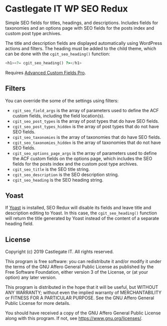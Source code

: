 # Castlegate IT WP SEO Redux #

Simple SEO fields for titles, headings, and descriptions. Includes fields for taxonomies and an options page with SEO fields for the posts index and custom post type archives.

The title and description fields are displayed automatically using WordPress actions and filters. The heading must be added to the child theme, which can be done with the `cgit_seo_heading()` function:

~~~ php
<h1><?= cgit_seo_heading() ?></h1>
~~~

Requires [Advanced Custom Fields Pro](https://www.advancedcustomfields.com/pro/).

## Filters ##

You can override the some of the settings using filters:

*   `cgit_seo_field_args` is the array of parameters used to define the ACF custom fields, including the field location(s).
*   `cgit_seo_post_types` is the array of post types that do have SEO fields.
*   `cgit_seo_post_types_hidden` is the array of post types that do not have SEO fields.
*   `cgit_seo_taxonomies` is the array of taxonomies that do have SEO fields.
*   `cgit_seo_taxonomies_hidden` is the array of taxonomies that do not have SEO fields.
*   `cgit_seo_options_page_args` is the array of parameters used to define the ACF custom fields on the options page, which includes the SEO fields for the posts index and the custom post type archives.
*   `cgit_seo_title` is the SEO title string.
*   `cgit_seo_description` is the SEO description string.
*   `cgit_seo_heading` is the SEO heading string.

## Yoast ##

If [Yoast](https://yoast.com/wordpress/plugins/seo/) is installed, SEO Redux will disable its fields and leave title and description editing to Yoast. In this case, the `cgit_seo_heading()` function will return the title generated by Yoast instead of the content of a separate heading field.

## License

Copyright (c) 2019 Castlegate IT. All rights reserved.

This program is free software: you can redistribute it and/or modify it under the terms of the GNU Affero General Public License as published by the Free Software Foundation, either version 3 of the License, or (at your option) any later version.

This program is distributed in the hope that it will be useful, but WITHOUT ANY WARRANTY; without even the implied warranty of MERCHANTABILITY or FITNESS FOR A PARTICULAR PURPOSE. See the GNU Affero General Public License for more details.

You should have received a copy of the GNU Affero General Public License along with this program. If not, see <https://www.gnu.org/licenses/>.
